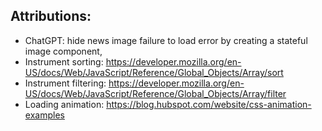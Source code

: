 ## Attributions:

- ChatGPT: hide news image failure to load error by creating a stateful image component,
- Instrument sorting: https://developer.mozilla.org/en-US/docs/Web/JavaScript/Reference/Global_Objects/Array/sort
- Instrument filtering: https://developer.mozilla.org/en-US/docs/Web/JavaScript/Reference/Global_Objects/Array/filter
- Loading animation: https://blog.hubspot.com/website/css-animation-examples
